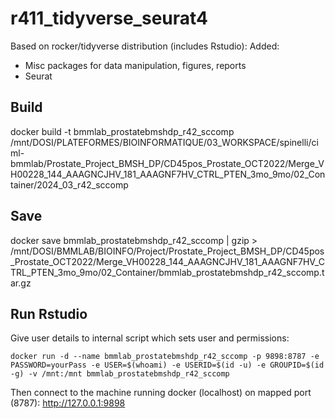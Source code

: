 
# r411_tidyverse_seurat4

Based on rocker/tidyverse distribution (includes Rstudio): 
Added:
 - Misc packages for data manipulation, figures, reports
 - Seurat



## Build

docker build -t bmmlab_prostatebmshdp_r42_sccomp /mnt/DOSI/PLATEFORMES/BIOINFORMATIQUE/03_WORKSPACE/spinelli/ciml-bmmlab/Prostate_Project_BMSH_DP/CD45pos_Prostate_OCT2022/Merge_VH00228_144_AAAGNCJHV_181_AAAGNF7HV_CTRL_PTEN_3mo_9mo/02_Container/2024_03_r42_sccomp



## Save

docker save bmmlab_prostatebmshdp_r42_sccomp | gzip > /mnt/DOSI/BMMLAB/BIOINFO/Project/Prostate_Project_BMSH_DP/CD45pos_Prostate_OCT2022/Merge_VH00228_144_AAAGNCJHV_181_AAAGNF7HV_CTRL_PTEN_3mo_9mo/02_Container/bmmlab_prostatebmshdp_r42_sccomp.tar.gz



## Run Rstudio

Give user details to internal script which sets user and permissions:

```
docker run -d --name bmmlab_prostatebmshdp_r42_sccomp -p 9898:8787 -e PASSWORD=yourPass -e USER=$(whoami) -e USERID=$(id -u) -e GROUPID=$(id -g) -v /mnt:/mnt bmmlab_prostatebmshdp_r42_sccomp
```

Then connect to the machine running docker (localhost) on mapped port (8787):
http://127.0.0.1:9898


